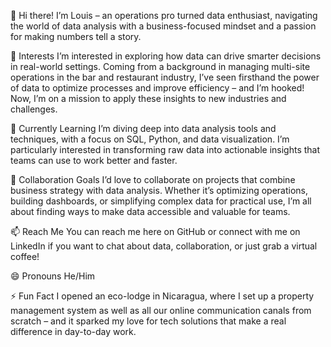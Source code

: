 👋 Hi there! I’m Louis – an operations pro turned data enthusiast, navigating the world of data analysis with a business-focused mindset and a passion for making numbers tell a story.

👀 Interests
I’m interested in exploring how data can drive smarter decisions in real-world settings. Coming from a background in managing multi-site operations in the bar and restaurant industry, I’ve seen firsthand the power of data to optimize processes and improve efficiency – and I’m hooked! Now, I’m on a mission to apply these insights to new industries and challenges.

🌱 Currently Learning
I’m diving deep into data analysis tools and techniques, with a focus on SQL, Python, and data visualization. I’m particularly interested in transforming raw data into actionable insights that teams can use to work better and faster.

💞️ Collaboration Goals
I’d love to collaborate on projects that combine business strategy with data analysis. Whether it’s optimizing operations, building dashboards, or simplifying complex data for practical use, I’m all about finding ways to make data accessible and valuable for teams.

📫 Reach Me
You can reach me here on GitHub or connect with me on LinkedIn if you want to chat about data, collaboration, or just grab a virtual coffee!

😄 Pronouns
He/Him

⚡ Fun Fact
I opened an eco-lodge in Nicaragua, where I set up a property management system as well as all our online communication canals from scratch – and it sparked my love for tech solutions that make a real difference in day-to-day work.


